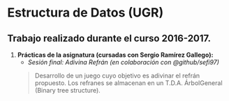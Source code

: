 # Estructura de Datos (UGR)
## Trabajo realizado durante el curso 2016-2017.

1. **Prácticas de la asignatura (cursadas con Sergio Ramírez Gallego):**
    * *Sesión final: Adivina Refrán (en colaboración con @github/sefi97)*
    > Desarrollo de un juego cuyo objetivo es adivinar el refrán propuesto.
    > Los refranes se almacenan en un T.D.A. ÁrbolGeneral (Binary tree structure).
